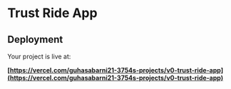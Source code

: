 # Trust Ride App

## Deployment

Your project is live at:

**[https://vercel.com/guhasabarni21-3754s-projects/v0-trust-ride-app](https://vercel.com/guhasabarni21-3754s-projects/v0-trust-ride-app)**

